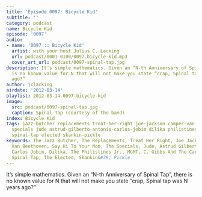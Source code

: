 ```yaml
---
title: 'Episode 0097: Bicycle Kid'
subtitle: ''
category: podcast
name: Bicycle Kid
episode: '0097'
audio:
- name: '0097 :: Bicycle Kid'
  artist: with your host Julius C. Lacking
  url: podcast/0001-0100/0097.bicycle-kid.mp3
  cover_art_url: podcast/0097-spinal-tap.jpg
description: It’s simple mathematics. Given an “N-th Anniversary of Spinal Tap”, there
  is no known value for N that will not make you state “crap, Spinal tap was N years
  ago?”
author: jclacking
airdate: '2012-03-14'
playlist: 2012-03-14-0097-bicycle-kid
image:
  src: podcast/0097-spinal-tap.jpg
  caption: Spinal Tap (courtesy of the band)
index: Bicycle Kid
tags: jazz-butcher replacements treat-her-right joe-jackson camper-van-beethoven say-hi-to-your-mom
  specials jude astrud-gilberto-antonio-carlos-jobim dilika philistines-jr mgmt c-gibbs-cardia-bros
  spinal-tap elected skankin-pickle
keywords: The Jazz Butcher, The Replacements, Treat Her Right, Joe Jackson, Camper
  Van Beethoven, Say Hi To Your Mom, The Specials, Jude, Astrud Gilberto + Antonio
  Carlos Jobim, Dilika, The Philistines Jr., MGMT, C. Gibbs And The Cardia Bros.,
  Spinal Tap, The Elected, Skankin&#39; Pickle
---
```

It’s simple mathematics. Given an “N-th Anniversary of Spinal Tap”, there is no known value for N that will not make you state “crap, Spinal tap was N years ago?”
